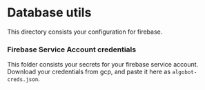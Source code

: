 # Database utils

This directory consists your configuration for firebase.

### Firebase Service Account credentials

This folder consists your secrets for your firebase service account. Download your credentials from gcp, and paste it here as `algobot-creds.json`.
